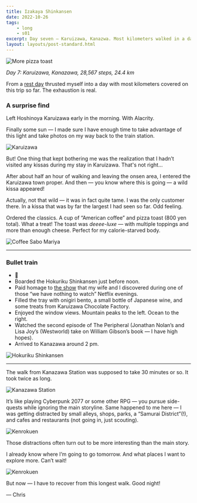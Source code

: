 ```yaml
---
title: Izakaya Shinkansen
date: 2022-10-26
tags: 
    - long
    - s01
excerpt: Day seven — Karuizawa, Kanazwa. Most kilometers walked in a day on this trip so far.
layout: layouts/post-standard.html
---
```

![More pizza toast](/assets/images/is1.jpeg)

*Day 7: Karuizawa, Kanazawa, 28,567 steps, 24.4 km*

From a [rest day](/posts/tranquility-peace-calm-pamper/) thrusted myself into a day with most kilometers covered on this trip so far. The exhaustion is real.

### A surprise find

Left Hoshinoya Karuizawa early in the morning. With Alacrity.

Finally some sun — I made sure I have enough time to take advantage of this light and take photos on my way back to the train station.

![Karuizawa](/assets/images/is2.jpeg)

But! One thing that kept bothering me was the realization that I hadn’t visited any kissas during my stay in Karuizawa. That's not right...

After about half an hour of walking and leaving the onsen area, I entered the Karuizawa town proper. And then — you know where this is going — a wild kissa appeared!

Actually, not that wild — it was in fact quite tame. I was the only customer there. In a kissa that was by far the largest I had seen so far. Odd feeling.

Ordered the classics. A cup of “American coffee” and pizza toast (800 yen total). What a treat! The toast was *deeee-luxe* — with multiple toppings and more than enough cheese. Perfect for my calorie-starved body.

![Coffee Sabo Mariya](/assets/images/is3.jpeg)

---

### Bullet train

- 🚄
- Boarded the Hokuriku Shinkansen just before noon.
- Paid homage to [the show](https://www.netflix.com/us/title/81566051?s=i&trkid=13747225&vlang=en&clip=81570793&ref=metagame.hk) that my wife and I discovered during one of those “we have nothing to watch” Netflix evenings.
- Filled the tray with onigiri bento, a small bottle of Japanese wine, and some treats from Karuizawa Chocolate Factory.
- Enjoyed the window views. Mountain peaks to the left. Ocean to the right.
- Watched the second episode of The Peripheral (Jonathan Nolan’s and Lisa Joy’s (Westworld) take on William Gibson’s book — I have high hopes).
- Arrived to Kanazawa around 2 pm.

![Hokuriku Shinkansen](/assets/images/is4.jpeg)

---

The walk from Kanazawa Station was supposed to take 30 minutes or so. It took twice as long.

![Kanazawa Station](/assets/images/is5.jpeg)

It’s like playing Cyberpunk 2077 or some other RPG — you pursue side-quests while ignoring the main storyline. Same happened to me here — I was getting distracted by small alleys, shops, parks, a “Samurai District”(!), and cafes and restaurants (not going in, just scouting).

![Kenrokuen](/assets/images/is6.jpeg)

Those distractions often turn out to be more interesting than the main story.

I already know where I’m going to go tomorrow. And what places I want to explore more. Can’t wait!

![Kenrokuen](/assets/images/is7.jpeg)

But now — I have to recover from this longest walk. Good night!

— Chris